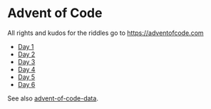 # Advent of Code

All rights and kudos for the riddles go to https://adventofcode.com

* [Day 1](https://adventofcode.com/2023/day/1)
* [Day 2](https://adventofcode.com/2023/day/2)
* [Day 3](https://adventofcode.com/2023/day/3)
* [Day 4](https://adventofcode.com/2023/day/4)
* [Day 5](https://adventofcode.com/2023/day/5)
* [Day 6](https://adventofcode.com/2023/day/6)

See also [advent-of-code-data](https://github.com/wimglenn/advent-of-code-data#quickstart).
